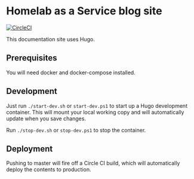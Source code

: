 # Homelab as a Service blog site

[![CircleCI](https://circleci.com/gh/homelabaas/haas-website/tree/master.svg?style=svg)](https://circleci.com/gh/homelabaas/haas-website/tree/master)

This documentation site uses Hugo.

## Prerequisites

You will need docker and docker-compose installed.

## Development

Just run `./start-dev.sh` or `start-dev.ps1` to start up a Hugo development container. This will mount your local working copy and will automatically update when you save changes.

Run `./stop-dev.sh` or `stop-dev.ps1` to stop the container.

## Deployment

Pushing to master will fire off a Circle CI build, which will automatically deploy the contents to production.
